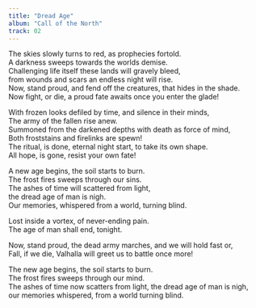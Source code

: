 ```yaml
---
title: "Dread Age"
album: "Call of the North"
track: 02
---
```


The skies slowly turns to red, as prophecies fortold.  
A darkness sweeps towards the worlds demise.  
Challenging life itself these lands will gravely bleed,  
from wounds and scars an endless night will rise.  
Now, stand proud, and fend off the creatures, that hides in the shade.  
Now fight, or die, a proud fate awaits once you enter the glade!  

With frozen looks defiled by time, and silence in their minds,  
The army of the fallen rise anew.  
Summoned from the darkened depths with death as force of mind,  
Both froststains and firelinks are spewn!  
The ritual, is done, eternal night start, to take its own shape.  
All hope, is gone, resist your own fate!  

A new age begins, the soil starts to burn.  
The frost fires sweeps through our sins.  
The ashes of time will scattered from light,  
the dread age of man is nigh.  
Our memories, whispered from a world, turning blind.  

Lost inside a vortex, of never-ending pain.  
The age of man shall end, tonight.  

Now, stand proud, the dead army marches, and we will hold fast or,  
Fall, if we die, Valhalla will greet us to battle once more!  

The new age begins, the soil starts to burn.  
The frost fires sweeps through our mind.  
The ashes of time now scatters from light, the dread age of man is nigh,  
our memories whispered, from a world turning blind.  